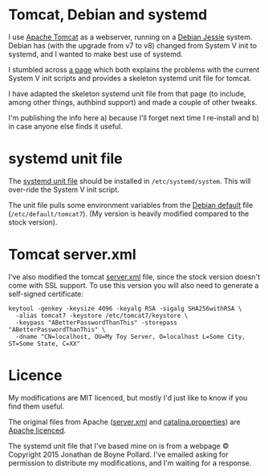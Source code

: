 
# Tomcat, Debian and systemd

I use [Apache Tomcat](http://tomcat.apache.org/tomcat-7.0-doc/) as a webserver,
running on a [Debian Jessie](https://www.debian.org/) system. Debian has (with
the upgrade from v7 to v8) changed from System V init to systemd, and I wanted
to make best use of systemd.

I stumbled across [a page](http://homepage.ntlworld.com./jonathan.deboynepollard/FGA/systemd-house-of-horror/tomcat.html)
which both explains the problems with the current System V init scripts and 
provides a skeleton systemd unit file for tomcat.

I have adapted the skeleton systemd unit file from that page (to include,
among other things, authbind support) and made a couple of other tweaks.

I'm publishing the info here a) because I'll forget next time I re-install
and b) in case anyone else finds it useful.

# systemd unit file

The [systemd unit file](tomcat7.service) should be installed in `/etc/systemd/system`.
This will over-ride the System V init script.

The unit file pulls some environment variables from the [Debian default](tomcat7) file
(`/etc/default/tomcat7`). (My version is heavily modified compared to the stock version).

# Tomcat server.xml

I've also modified the tomcat [server.xml](server.xml) file, since the stock version doesn't
come with SSL support. To use this version you will also need to generate a self-signed 
certificate:

    keytool -genkey -keysize 4096 -keyalg RSA -sigalg SHA256withRSA \
      -alias tomcat7 -keystore /etc/tomcat7/keystore \
      -keypass "ABetterPasswordThanThis" -storepass "ABetterPasswordThanThis" \
      -dname "CN=localhost, OU=My Toy Server, O=localhost L=Some City, ST=Some State, C=XX"

# Licence

My modifications are MIT licenced, but mostly I'd just like to know if you find them useful.

The original files from Apache ([server.xml](server.xml) and [catalina.properties](catalina.properties))
are [Apache licenced](http://www.apache.org/licenses/LICENSE-2.0.html).

The systemd unit file that I've based mine on is from a webpage © Copyright 2015 Jonathan de Boyne Pollard.
I've emailed asking for permission to distribute my modifications, and I'm waiting for a response.

